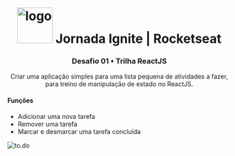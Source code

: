 <h1 align="center">
<img src="https://discover.fcamara.dev/wp-content/themes/fcamara/img/rocket/guindaste_body.png" alt="logo" width="80"> Jornada Ignite | Rocketseat
</h1>
<h3 align="center">Desafio 01 • Trilha ReactJS</h3>
<p align="center">Criar uma aplicação simples para uma lista pequena de atividades a fazer, para treino de manipulação de estado no ReactJS.</p>
<h4>Funções</h4>
<ul>
<li>Adicionar uma nova tarefa</li>
<li>Remover uma tarefa</li>
<li>Marcar e desmarcar uma tarefa concluída</li>
</ul>

<p aling="center">
<img src="https://github.com/narelo/narelo/blob/main/assets/to.do.gif?raw=true" alt="to.do">
</p>
